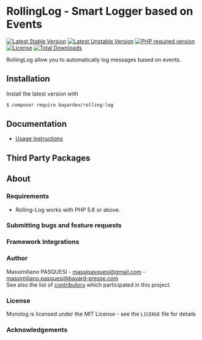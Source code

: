 # RollingLog - Smart Logger based on Events

[![Latest Stable Version](https://poser.pugx.org/bayardev/rolling-log/v/stable)](https://packagist.org/packages/bayardev/rolling-log)
[![Latest Unstable Version](https://poser.pugx.org/bayardev/rolling-log/v/unstable)](https://packagist.org/packages/bayardev/rolling-log#dev-master)
[![PHP required version](https://img.shields.io/badge/php->=5.6-8892BF.svg)](https://github.com/bayardev/rolling-log/blob/master/composer.json)
[![License](https://poser.pugx.org/bayardev/rolling-log/license)](https://github.com/bayardev/rolling-log/blob/master/LICENCE)
[![Total Downloads](https://poser.pugx.org/bayardev/rolling-log/downloads)](https://packagist.org/packages/bayardev/rolling-log)

RollingLog allow you to automatically log messages based on events.


## Installation

Install the latest version with

```bash
$ composer require bayardev/rolling-log
```

## Documentation

- [Usage Instructions](doc/01-usage.md)

## Third Party Packages

## About

### Requirements

- Rolling-Log works with PHP 5.6 or above.

### Submitting bugs and feature requests

### Framework Integrations

### Author

Massimiliano PASQUESI - <massipasquesi@gmail.com> - <massimiliano.pasquesi@bayard-presse.com> <br />
See also the list of [contributors](https://github.com/bayardev/rolling-log/graphs/contributors) which participated in this project.

### License

Monolog is licensed under the MIT License - see the `LICENSE` file for details

### Acknowledgements

